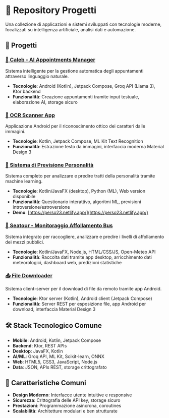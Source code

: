 # 🚀 Repository Progetti

Una collezione di applicazioni e sistemi sviluppati con tecnologie moderne, focalizzati su intelligenza artificiale, analisi dati e automazione.

## 📱 Progetti

### [🤖 Caleb - AI Appointments Manager](./Caleb/)
Sistema intelligente per la gestione automatica degli appuntamenti attraverso linguaggio naturale.
- **Tecnologie**: Android (Kotlin), Jetpack Compose, Groq API (Llama 3), Ktor backend
- **Funzionalità**: Creazione appuntamenti tramite input testuale, elaborazione AI, storage sicuro

### [📄 OCR Scanner App](./Ocrapp/)
Applicazione Android per il riconoscimento ottico dei caratteri dalle immagini.
- **Tecnologie**: Kotlin, Jetpack Compose, ML Kit Text Recognition
- **Funzionalità**: Estrazione testo da immagini, interfaccia moderna Material Design 3

### [🧠 Sistema di Previsione Personalità](./Perso/)
Sistema completo per analizzare e predire tratti della personalità tramite machine learning.
- **Tecnologie**: Kotlin/JavaFX (desktop), Python (ML), Web version disponibile
- **Funzionalità**: Questionario interattivo, algoritmi ML, previsioni introversione/estroversione
- **Demo**: [https://perso23.netlify.app/](https://perso23.netlify.app/)

### [🚌 Seatour - Monitoraggio Affollamento Bus](./Seatour/)
Sistema integrato per raccogliere, analizzare e predire i livelli di affollamento dei mezzi pubblici.
- **Tecnologie**: Kotlin/JavaFX, Node.js, HTML/CSS/JS, Open-Meteo API
- **Funzionalità**: Raccolta dati tramite app desktop, arricchimento dati meteorologici, dashboard web, predizioni statistiche

### [📥 File Downloader](./Upload/)
Sistema client-server per il download di file da remoto tramite app Android.
- **Tecnologie**: Ktor server (Kotlin), Android client (Jetpack Compose)
- **Funzionalità**: Server REST per esposizione file, app Android per download, interfaccia Material Design 3

## 🛠️ Stack Tecnologico Comune

- **Mobile**: Android, Kotlin, Jetpack Compose
- **Backend**: Ktor, REST APIs
- **Desktop**: JavaFX, Kotlin
- **AI/ML**: Groq API, ML Kit, Scikit-learn, ONNX
- **Web**: HTML5, CSS3, JavaScript, Node.js
- **Data**: JSON, APIs REST, storage crittografato

## 🎯 Caratteristiche Comuni

- **Design Moderno**: Interfacce utente intuitive e responsive
- **Sicurezza**: Crittografia delle API key, storage sicuro
- **Prestazioni**: Programmazione asincrona, coroutines
- **Scalabilità**: Architetture modulari e ben strutturate
